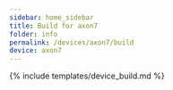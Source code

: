 ```yaml
---
sidebar: home_sidebar
title: Build for axon7
folder: info
permalink: /devices/axon7/build
device: axon7
---
```

{% include templates/device_build.md %}
